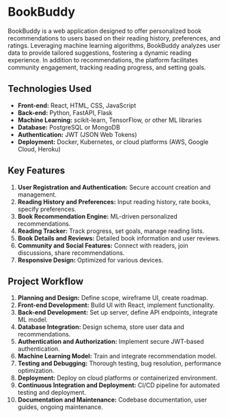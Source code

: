 # BookBuddy

BookBuddy is a web application designed to offer personalized book recommendations to users based on their reading history, preferences, and ratings. Leveraging machine learning algorithms, BookBuddy analyzes user data to provide tailored suggestions, fostering a dynamic reading experience. In addition to recommendations, the platform facilitates community engagement, tracking reading progress, and setting goals.

## Technologies Used

- **Front-end:** React, HTML, CSS, JavaScript
- **Back-end:** Python, FastAPI, Flask
- **Machine Learning:** scikit-learn, TensorFlow, or other ML libraries
- **Database:** PostgreSQL or MongoDB
- **Authentication:** JWT (JSON Web Tokens)
- **Deployment:** Docker, Kubernetes, or cloud platforms (AWS, Google Cloud, Heroku)

## Key Features

1. **User Registration and Authentication:** Secure account creation and management.
2. **Reading History and Preferences:** Input reading history, rate books, specify preferences.
3. **Book Recommendation Engine:** ML-driven personalized recommendations.
4. **Reading Tracker:** Track progress, set goals, manage reading lists.
5. **Book Details and Reviews:** Detailed book information and user reviews.
6. **Community and Social Features:** Connect with readers, join discussions, share recommendations.
7. **Responsive Design:** Optimized for various devices.

## Project Workflow

1. **Planning and Design:** Define scope, wireframe UI, create roadmap.
2. **Front-end Development:** Build UI with React, implement functionality.
3. **Back-end Development:** Set up server, define API endpoints, integrate ML model.
4. **Database Integration:** Design schema, store user data and recommendations.
5. **Authentication and Authorization:** Implement secure JWT-based authentication.
6. **Machine Learning Model:** Train and integrate recommendation model.
7. **Testing and Debugging:** Thorough testing, bug resolution, performance optimization.
8. **Deployment:** Deploy on cloud platforms or containerized environment.
9. **Continuous Integration and Deployment:** CI/CD pipeline for automated testing and deployment.
10. **Documentation and Maintenance:** Codebase documentation, user guides, ongoing maintenance.


